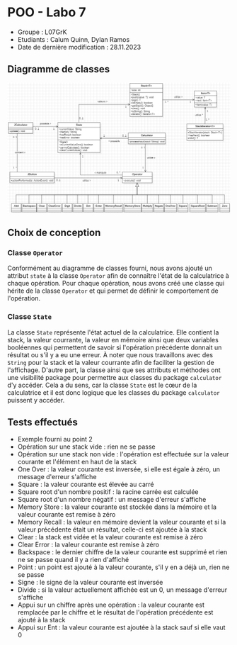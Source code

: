 # POO - Labo 7

- Groupe : L07GrK
- Etudiants : Calum Quinn, Dylan Ramos
- Date de dernière modification : 28.11.2023

## Diagramme de classes

![img.png](img.png)

## Choix de conception

### Classe `Operator`

Conformément au diagramme de classes fourni, nous avons ajouté un attribut `state` à la classe `Operator` afin de
connaître l'état de la calculatrice à chaque opération. Pour chaque opération, nous avons créé une classe qui hérite de
la classe `Operator` et qui permet de définir le comportement de l'opération.

### Classe `State`

La classe `State` représente l'état actuel de la calculatrice. Elle contient la stack, la valeur courrante, la valeur en
mémoire ainsi que deux variables booléennes qui permettent de savoir si l'opération précédente donnait un résultat ou
s'il y a eu une erreur. À noter que nous travaillons avec des `String` pour la stack et la valeur courrante afin de
faciliter la gestion de l'affichage. D'autre part, la classe ainsi que ses attributs et méthodes ont une visibilité
package pour permettre aux classes du package `calculator` d'y accéder. Cela a du sens, car la classe `State` est
le cœur de la calculatrice et il est donc logique que les classes du package `calculator` puissent y accéder.

## Tests effectués

- Exemple fourni au point 2
- Opération sur une stack vide : rien ne se passe
- Opération sur une stack non vide : l'opération est effectuée sur la valeur courante et l'élément en haut de la stack
- One Over : la valeur courante est inversée, si elle est égale à zéro, un message d'erreur s'affiche
- Square : la valeur courante est élevée au carré
- Square root d'un nombre positif : la racine carrée est calculée
- Square root d'un nombre négatif : un message d'erreur s'affiche
- Memory Store : la valeur courante est stockée dans la mémoire et la valeur courante est remise à zéro
- Memory Recall : la valeur en mémoire devient la valeur courante et si la valeur précédente était un résultat, celle-ci est ajoutée à la stack
- Clear : la stack est vidée et la valeur courante est remise à zéro
- Clear Error : la valeur courante est remise à zéro
- Backspace : le dernier chiffre de la valeur courante est supprimé et rien ne se passe quand il y a rien d'affiché
- Point : un point est ajouté à la valeur courante, s'il y en a déjà un, rien ne se passe
- Signe : le signe de la valeur courante est inversée
- Divide : si la valeur actuellement affichée est un 0, un message d'erreur s'affiche
- Appui sur un chiffre après une opération : la valeur courante est remplacée par le chiffre et le résultat de l'opération précédente est ajouté à la stack
- Appui sur Ent : la valeur courante est ajoutée à la stack sauf si elle vaut 0